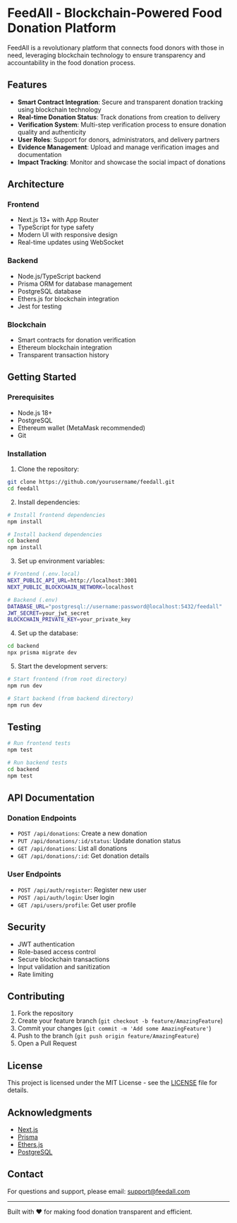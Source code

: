 # FeedAll - Blockchain-Powered Food Donation Platform

FeedAll is a revolutionary platform that connects food donors with those in need, leveraging blockchain technology to ensure transparency and accountability in the food donation process.

## Features

- **Smart Contract Integration**: Secure and transparent donation tracking using blockchain technology
- **Real-time Donation Status**: Track donations from creation to delivery
- **Verification System**: Multi-step verification process to ensure donation quality and authenticity
- **User Roles**: Support for donors, administrators, and delivery partners
- **Evidence Management**: Upload and manage verification images and documentation
- **Impact Tracking**: Monitor and showcase the social impact of donations

## Architecture

### Frontend
- Next.js 13+ with App Router
- TypeScript for type safety
- Modern UI with responsive design
- Real-time updates using WebSocket

### Backend
- Node.js/TypeScript backend
- Prisma ORM for database management
- PostgreSQL database
- Ethers.js for blockchain integration
- Jest for testing

### Blockchain
- Smart contracts for donation verification
- Ethereum blockchain integration
- Transparent transaction history

## Getting Started

### Prerequisites
- Node.js 18+
- PostgreSQL
- Ethereum wallet (MetaMask recommended)
- Git

### Installation

1. Clone the repository:
```bash
git clone https://github.com/yourusername/feedall.git
cd feedall
```

2. Install dependencies:
```bash
# Install frontend dependencies
npm install

# Install backend dependencies
cd backend
npm install
```

3. Set up environment variables:
```bash
# Frontend (.env.local)
NEXT_PUBLIC_API_URL=http://localhost:3001
NEXT_PUBLIC_BLOCKCHAIN_NETWORK=localhost

# Backend (.env)
DATABASE_URL="postgresql://username:password@localhost:5432/feedall"
JWT_SECRET=your_jwt_secret
BLOCKCHAIN_PRIVATE_KEY=your_private_key
```

4. Set up the database:
```bash
cd backend
npx prisma migrate dev
```

5. Start the development servers:
```bash
# Start frontend (from root directory)
npm run dev

# Start backend (from backend directory)
npm run dev
```

## Testing

```bash
# Run frontend tests
npm test

# Run backend tests
cd backend
npm test
```

## API Documentation

### Donation Endpoints
- `POST /api/donations`: Create a new donation
- `PUT /api/donations/:id/status`: Update donation status
- `GET /api/donations`: List all donations
- `GET /api/donations/:id`: Get donation details

### User Endpoints
- `POST /api/auth/register`: Register new user
- `POST /api/auth/login`: User login
- `GET /api/users/profile`: Get user profile

## Security

- JWT authentication
- Role-based access control
- Secure blockchain transactions
- Input validation and sanitization
- Rate limiting

## Contributing

1. Fork the repository
2. Create your feature branch (`git checkout -b feature/AmazingFeature`)
3. Commit your changes (`git commit -m 'Add some AmazingFeature'`)
4. Push to the branch (`git push origin feature/AmazingFeature`)
5. Open a Pull Request

## License

This project is licensed under the MIT License - see the [LICENSE](LICENSE) file for details.

## Acknowledgments

- [Next.js](https://nextjs.org/)
- [Prisma](https://www.prisma.io/)
- [Ethers.js](https://docs.ethers.org/)
- [PostgreSQL](https://www.postgresql.org/)

## Contact

For questions and support, please email: support@feedall.com

---

Built with ❤️ for making food donation transparent and efficient.
